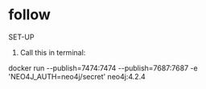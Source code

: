 # follow

SET-UP

1) Call this in terminal:

docker run --publish=7474:7474 --publish=7687:7687 -e 'NEO4J_AUTH=neo4j/secret' neo4j:4.2.4
